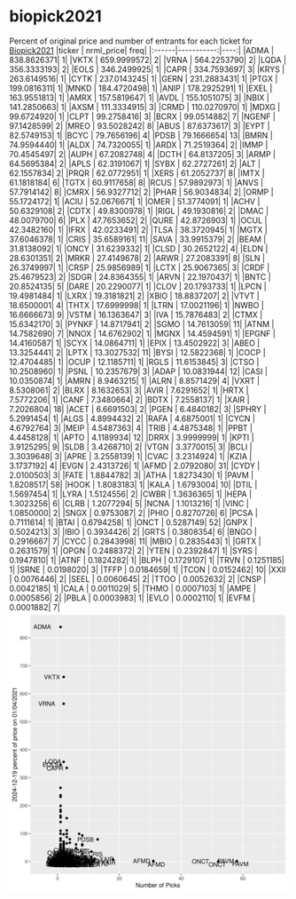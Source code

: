 # biopick2021
Percent of original price and number of entrants for each ticket for [Biopick2021](https://twitter.com/hashtag/Biopick2021)
|ticker |  nrml_price| freq|
|:------|-----------:|----:|
|ADMA   | 838.8626371|    1|
|VKTX   | 659.9999572|    2|
|VRNA   | 564.2253790|    2|
|LQDA   | 356.3333193|    2|
|EOLS   | 346.2499925|    1|
|CAPR   | 334.7593697|    3|
|KRYS   | 263.6149516|    1|
|CYTK   | 237.0143245|    1|
|GERN   | 231.2883431|    1|
|PTGX   | 199.0816311|    1|
|MNKD   | 184.4720498|    1|
|ANIP   | 178.2925291|    1|
|EXEL   | 163.9551813|    1|
|AMRX   | 157.5819647|    1|
|AVDL   | 155.1051075|    3|
|NBIX   | 141.2850663|    1|
|AXSM   | 111.3334915|    3|
|CRMD   | 110.0270970|    1|
|MDXG   |  99.6724920|    1|
|CLPT   |  99.2758416|    3|
|BCRX   |  99.0514882|    7|
|NGENF  |  97.1428599|    2|
|MREO   |  93.5028242|    8|
|ABUS   |  87.6373617|    3|
|EYPT   |  82.5749153|    1|
|BCYC   |  79.7656196|    4|
|PDSB   |  79.1666654|   13|
|BMRN   |  74.9594440|    1|
|ALDX   |  74.7320055|    1|
|ARDX   |  71.2519364|    2|
|IMMP   |  70.4545497|    2|
|AUPH   |  67.2082748|    4|
|DCTH   |  64.8137205|    3|
|ARMP   |  64.5695384|    2|
|APLS   |  62.3191067|    1|
|SYBX   |  62.2727261|    2|
|ALT    |  62.1557834|    2|
|PRQR   |  62.0772951|    1|
|XERS   |  61.2052737|    8|
|IMTX   |  61.1818184|    6|
|TGTX   |  60.9117658|    8|
|RCUS   |  57.9892973|    1|
|ANVS   |  57.7914142|    8|
|CMRX   |  56.9327712|    2|
|PHAR   |  56.9034834|    2|
|ORMP   |  55.1724172|    1|
|ACIU   |  52.0676671|    1|
|OMER   |  51.3774091|    1|
|ACHV   |  50.6329108|    2|
|CDTX   |  49.8300978|    1|
|RIGL   |  49.1930816|    2|
|DMAC   |  48.0079700|    6|
|PLX    |  47.7653652|    2|
|QURE   |  42.8726903|    1|
|OCUL   |  42.3482160|    1|
|IFRX   |  42.0233491|    2|
|TLSA   |  38.3720945|    1|
|MGTX   |  37.6046378|    1|
|CRIS   |  35.6589161|   11|
|SAVA   |  33.9915379|    2|
|BEAM   |  31.8138092|    1|
|ONCY   |  31.6239332|    1|
|CLSD   |  30.2652122|    4|
|ELDN   |  28.6301351|    2|
|MRKR   |  27.4149678|    2|
|ARWR   |  27.2083391|    8|
|SLN    |  26.3749997|    1|
|CRSP   |  25.9856989|    1|
|LCTX   |  25.9067365|    3|
|CRDF   |  25.4679523|    2|
|SDGR   |  24.8364355|    1|
|ARVN   |  22.1970437|    1|
|BNTC   |  20.8524135|    5|
|DARE   |  20.2290077|    1|
|CLOV   |  20.1793733|    1|
|LPCN   |  19.4981484|    1|
|LXRX   |  19.3181821|    2|
|XBIO   |  18.8837207|    2|
|VTVT   |  18.6500001|    4|
|THTX   |  17.6999998|    1|
|LTRN   |  17.0021196|    1|
|NWBO   |  16.6666673|    9|
|VSTM   |  16.1363647|    3|
|IVA    |  15.7876483|    2|
|CTMX   |  15.6342170|    3|
|PYNKF  |  14.8717941|    2|
|SGMO   |  14.7613059|   11|
|ATNM   |  14.7582690|    7|
|NNOX   |  14.6762902|    1|
|MGNX   |  14.4594591|    1|
|EPGNF  |  14.4160587|    1|
|SCYX   |  14.0864711|    1|
|EPIX   |  13.4502922|    3|
|ABEO   |  13.3254441|    2|
|LPTX   |  13.3027532|   11|
|BYSI   |  12.5822368|    1|
|COCP   |  12.4704485|    1|
|OCUP   |  12.1185711|    1|
|RGLS   |  11.6153845|    3|
|CTSO   |  10.2508960|    1|
|PSNL   |  10.2357679|    3|
|ADAP   |  10.0831944|   12|
|CASI   |  10.0350874|    1|
|AMRN   |   8.9463215|    1|
|ALRN   |   8.8571429|    4|
|VXRT   |   8.5308061|    2|
|BLRX   |   8.1632653|    3|
|AVIR   |   7.6291652|    1|
|HRTX   |   7.5772206|    1|
|CANF   |   7.3480664|    2|
|BDTX   |   7.2558137|    1|
|XAIR   |   7.2026804|   18|
|ACET   |   6.6691503|    2|
|PGEN   |   6.4840182|    3|
|SPHRY  |   5.2991454|    1|
|ALGS   |   4.8994432|    2|
|RAFA   |   4.6875001|    1|
|CYCN   |   4.6792764|    3|
|MEIP   |   4.5487363|    4|
|TRIB   |   4.4875348|    1|
|PPBT   |   4.4458128|    1|
|APTO   |   4.1189934|   12|
|DRRX   |   3.9999999|    1|
|KPTI   |   3.9125295|    9|
|SLDB   |   3.4268710|    2|
|VTGN   |   3.3770015|    3|
|BCLI   |   3.3039648|    3|
|APRE   |   3.2558139|    1|
|CVAC   |   3.2314924|    1|
|KZIA   |   3.1737192|    4|
|EVGN   |   2.4313726|    1|
|AFMD   |   2.0792080|   31|
|CYDY   |   2.0100503|    3|
|FATE   |   1.8844782|    3|
|ATHA   |   1.8273430|    1|
|PAVM   |   1.8208517|   58|
|HOOK   |   1.8083183|    1|
|KALA   |   1.6793004|   10|
|DTIL   |   1.5697454|    1|
|LYRA   |   1.5124556|    2|
|CWBR   |   1.3636365|    1|
|HEPA   |   1.3023256|    6|
|CLRB   |   1.2077294|    5|
|NCNA   |   1.1013216|    1|
|VINC   |   1.0850000|    2|
|SNGX   |   0.9753087|    2|
|PHIO   |   0.8270726|    6|
|PCSA   |   0.7111614|    1|
|BTAI   |   0.6794258|    1|
|ONCT   |   0.5287149|   52|
|GNPX   |   0.5024213|    3|
|IBIO   |   0.3934426|    2|
|GRTS   |   0.3808354|    6|
|BNGO   |   0.2916667|    7|
|CYCC   |   0.2843998|   11|
|MBIO   |   0.2835443|    1|
|GRTX   |   0.2631579|    1|
|OPGN   |   0.2488372|    2|
|YTEN   |   0.2392847|    1|
|SYRS   |   0.1947810|    1|
|ATNF   |   0.1824282|    1|
|BLPH   |   0.1729107|    1|
|TRVN   |   0.1251185|    1|
|SRNE   |   0.0198020|    3|
|TFFP   |   0.0184659|    1|
|TCON   |   0.0152462|   10|
|XXII   |   0.0076446|    2|
|SEEL   |   0.0060645|    2|
|TTOO   |   0.0052632|    2|
|CNSP   |   0.0042185|    1|
|CALA   |   0.0011029|    5|
|THMO   |   0.0007103|    1|
|AMPE   |   0.0005856|    2|
|PBLA   |   0.0003983|    1|
|EVLO   |   0.0002110|    1|
|EVFM   |   0.0001882|    7|
![retvspicks](biopicks.png?raw=true)
